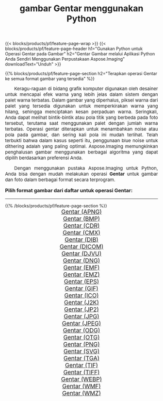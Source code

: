 ﻿---
title: gambar Gentar menggunakan Python 
weight: 3920
url: /id/python-net/dither/ 
lang: id
langdirlevel: 2
locales: zh-hans,ja,it,ru,de,es,fr,nl,id,lt,pl,pt,vi,tr,ko,zh-hant,ar,hi,th,sv,cs,uk,he
description: Menerapkan pustaka Aspose.Imaging ke gambar dan foto Gentar menggunakan aplikasi Python dan API server Anda sendiri.
---

{{< blocks/products/pf/feature-page-wrap >}}
{{< blocks/products/pf/feature-page-header h1="Gunakan Python untuk Operasi Gentar pada Gambar" h2="Gentar Gambar melalui Aplikasi Python Anda Sendiri Menggunakan Perpustakaan Aspose.Imaging" downloadText="Unduh" >}}


{{% blocks/products/pf/feature-page-section  h2="Terapkan operasi Gentar ke semua format gambar yang tersedia" %}}
<p align="justify" style="text-indent:2em;font-size:15px;">
Keragu-raguan di bidang grafik komputer digunakan oleh desainer untuk mencapai efek warna yang lebih jelas dalam sistem dengan palet warna terbatas. Dalam gambar yang diperhalus, piksel warna dari palet yang tersedia digunakan untuk memperkirakan warna yang hilang, sehingga menciptakan kesan perpaduan warna. Seringkali, Anda dapat melihat bintik-bintik atau pola titik yang berbeda pada foto tersebut, terutama saat menggunakan palet dengan jumlah warna terbatas. Operasi gentar diterapkan untuk menambahkan noise atau pola pada gambar, dan sering kali pola ini mudah terlihat. Telah terbukti bahwa dalam kasus seperti itu, penggunaan blue noise untuk dithering adalah yang paling optimal. Aspose.Imaging memungkinkan penghalusan gambar menggunakan berbagai algoritma yang dapat dipilih berdasarkan preferensi Anda.
</p>
<p align="justify" style="text-indent:2em;font-size:15px;">
Dengan menggunakan pustaka Aspose.Imaging untuk Python, Anda bisa dengan mudah melakukan operasi <b>Gentar</b> untuk gambar dan foto dalam berbagai format secara terprogram.
</p>
<h3 style="margin-top:16px;">
Pilih format gambar dari daftar untuk operasi Gentar:
</h3>
<hr/>
{{% /blocks/products/pf/feature-page-section %}}
<div class="container-fluid productfamilypage bg-gray">
    <div class="convertypes bg-gray agp-content section">
        <div class="container">
		<div class="row other-converters" style="gap: 10px;font-size: 19px;text-align:center;">
		    <div class='col-md-3 other-converter remove-lp remove-rp'><a href="/imaging/id/python-net/dither/apng/" style="padding:15px;">Gentar (APNG)</a></div><div class='col-md-3 other-converter remove-lp remove-rp'><a href="/imaging/id/python-net/dither/bmp/" style="padding:15px;">Gentar (BMP)</a></div><div class='col-md-3 other-converter remove-lp remove-rp'><a href="/imaging/id/python-net/dither/cdr/" style="padding:15px;">Gentar (CDR)</a></div><div class='col-md-3 other-converter remove-lp remove-rp'><a href="/imaging/id/python-net/dither/cmx/" style="padding:15px;">Gentar (CMX)</a></div><div class='col-md-3 other-converter remove-lp remove-rp'><a href="/imaging/id/python-net/dither/dib/" style="padding:15px;">Gentar (DIB)</a></div><div class='col-md-3 other-converter remove-lp remove-rp'><a href="/imaging/id/python-net/dither/dicom/" style="padding:15px;">Gentar (DICOM)</a></div><div class='col-md-3 other-converter remove-lp remove-rp'><a href="/imaging/id/python-net/dither/djvu/" style="padding:15px;">Gentar (DJVU)</a></div><div class='col-md-3 other-converter remove-lp remove-rp'><a href="/imaging/id/python-net/dither/dng/" style="padding:15px;">Gentar (DNG)</a></div><div class='col-md-3 other-converter remove-lp remove-rp'><a href="/imaging/id/python-net/dither/emf/" style="padding:15px;">Gentar (EMF)</a></div><div class='col-md-3 other-converter remove-lp remove-rp'><a href="/imaging/id/python-net/dither/emz/" style="padding:15px;">Gentar (EMZ)</a></div><div class='col-md-3 other-converter remove-lp remove-rp'><a href="/imaging/id/python-net/dither/eps/" style="padding:15px;">Gentar (EPS)</a></div><div class='col-md-3 other-converter remove-lp remove-rp'><a href="/imaging/id/python-net/dither/gif/" style="padding:15px;">Gentar (GIF)</a></div><div class='col-md-3 other-converter remove-lp remove-rp'><a href="/imaging/id/python-net/dither/ico/" style="padding:15px;">Gentar (ICO)</a></div><div class='col-md-3 other-converter remove-lp remove-rp'><a href="/imaging/id/python-net/dither/j2k/" style="padding:15px;">Gentar (J2K)</a></div><div class='col-md-3 other-converter remove-lp remove-rp'><a href="/imaging/id/python-net/dither/jp2/" style="padding:15px;">Gentar (JP2)</a></div><div class='col-md-3 other-converter remove-lp remove-rp'><a href="/imaging/id/python-net/dither/jpg/" style="padding:15px;">Gentar (JPG)</a></div><div class='col-md-3 other-converter remove-lp remove-rp'><a href="/imaging/id/python-net/dither/jpeg/" style="padding:15px;">Gentar (JPEG)</a></div><div class='col-md-3 other-converter remove-lp remove-rp'><a href="/imaging/id/python-net/dither/odg/" style="padding:15px;">Gentar (ODG)</a></div><div class='col-md-3 other-converter remove-lp remove-rp'><a href="/imaging/id/python-net/dither/otg/" style="padding:15px;">Gentar (OTG)</a></div><div class='col-md-3 other-converter remove-lp remove-rp'><a href="/imaging/id/python-net/dither/png/" style="padding:15px;">Gentar (PNG)</a></div><div class='col-md-3 other-converter remove-lp remove-rp'><a href="/imaging/id/python-net/dither/svg/" style="padding:15px;">Gentar (SVG)</a></div><div class='col-md-3 other-converter remove-lp remove-rp'><a href="/imaging/id/python-net/dither/tga/" style="padding:15px;">Gentar (TGA)</a></div><div class='col-md-3 other-converter remove-lp remove-rp'><a href="/imaging/id/python-net/dither/tif/" style="padding:15px;">Gentar (TIF)</a></div><div class='col-md-3 other-converter remove-lp remove-rp'><a href="/imaging/id/python-net/dither/tiff/" style="padding:15px;">Gentar (TIFF)</a></div><div class='col-md-3 other-converter remove-lp remove-rp'><a href="/imaging/id/python-net/dither/webp/" style="padding:15px;">Gentar (WEBP)</a></div><div class='col-md-3 other-converter remove-lp remove-rp'><a href="/imaging/id/python-net/dither/wmf/" style="padding:15px;">Gentar (WMF)</a></div><div class='col-md-3 other-converter remove-lp remove-rp'><a href="/imaging/id/python-net/dither/wmz/" style="padding:15px;">Gentar (WMZ)</a></div>
                </div>
        </div>
    </div>
</div>
<br/>
